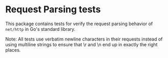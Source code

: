 
# Request Parsing tests

This package contains tests for verify the request parsing behavior of `net/http` in Go's standard library.

Note: All tests use verbatim newline characters in their requests instead of using multiline strings to ensure that \r and \n end up in exactly the right places.

